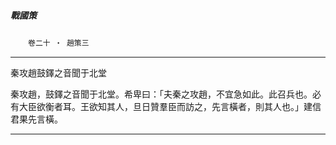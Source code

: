 

##### 戰國策
　　`卷二十 ‧ 趙策三`

* * *

秦攻趙鼓鐸之音聞于北堂

秦攻趙，鼓鐸之音聞于北堂。希卑曰：「夫秦之攻趙，不宜急如此。此召兵也。必有大臣欲衡者耳。王欲知其人，旦日贊羣臣而訪之，先言橫者，則其人也。」建信君果先言橫。

* * *

